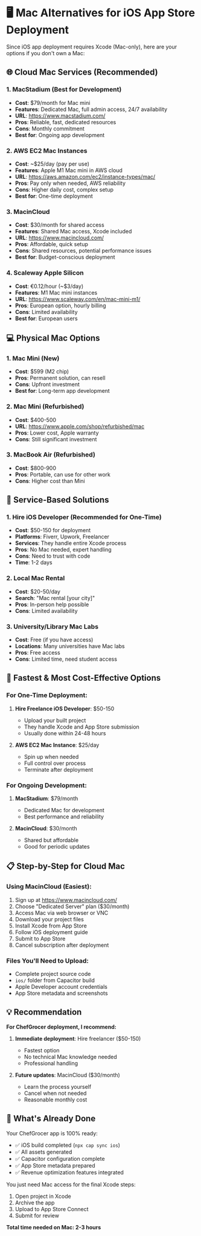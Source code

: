 # 🖥️ Mac Alternatives for iOS App Store Deployment

Since iOS app deployment requires Xcode (Mac-only), here are your options if you don't own a Mac:

## 🌐 Cloud Mac Services (Recommended)

### 1. MacStadium (Best for Development)
- **Cost**: $79/month for Mac mini
- **Features**: Dedicated Mac, full admin access, 24/7 availability
- **URL**: https://www.macstadium.com/
- **Pros**: Reliable, fast, dedicated resources
- **Cons**: Monthly commitment
- **Best for**: Ongoing app development

### 2. AWS EC2 Mac Instances
- **Cost**: ~$25/day (pay per use)
- **Features**: Apple M1 Mac mini in AWS cloud
- **URL**: https://aws.amazon.com/ec2/instance-types/mac/
- **Pros**: Pay only when needed, AWS reliability
- **Cons**: Higher daily cost, complex setup
- **Best for**: One-time deployment

### 3. MacinCloud
- **Cost**: $30/month for shared access
- **Features**: Shared Mac access, Xcode included
- **URL**: https://www.macincloud.com/
- **Pros**: Affordable, quick setup
- **Cons**: Shared resources, potential performance issues
- **Best for**: Budget-conscious deployment

### 4. Scaleway Apple Silicon
- **Cost**: €0.12/hour (~$3/day)
- **Features**: M1 Mac mini instances
- **URL**: https://www.scaleway.com/en/mac-mini-m1/
- **Pros**: European option, hourly billing
- **Cons**: Limited availability
- **Best for**: European users

## 💻 Physical Mac Options

### 1. Mac Mini (New)
- **Cost**: $599 (M2 chip)
- **Pros**: Permanent solution, can resell
- **Cons**: Upfront investment
- **Best for**: Long-term app development

### 2. Mac Mini (Refurbished)
- **Cost**: $400-500
- **URL**: https://www.apple.com/shop/refurbished/mac
- **Pros**: Lower cost, Apple warranty
- **Cons**: Still significant investment

### 3. MacBook Air (Refurbished)
- **Cost**: $800-900
- **Pros**: Portable, can use for other work
- **Cons**: Higher cost than Mini

## 👥 Service-Based Solutions

### 1. Hire iOS Developer (Recommended for One-Time)
- **Cost**: $50-150 for deployment
- **Platforms**: Fiverr, Upwork, Freelancer
- **Services**: They handle entire Xcode process
- **Pros**: No Mac needed, expert handling
- **Cons**: Need to trust with code
- **Time**: 1-2 days

### 2. Local Mac Rental
- **Cost**: $20-50/day
- **Search**: "Mac rental [your city]"
- **Pros**: In-person help possible
- **Cons**: Limited availability

### 3. University/Library Mac Labs
- **Cost**: Free (if you have access)
- **Locations**: Many universities have Mac labs
- **Pros**: Free access
- **Cons**: Limited time, need student access

## 🚀 Fastest & Most Cost-Effective Options

### For One-Time Deployment:
1. **Hire Freelance iOS Developer**: $50-150
   - Upload your built project
   - They handle Xcode and App Store submission
   - Usually done within 24-48 hours

2. **AWS EC2 Mac Instance**: $25/day
   - Spin up when needed
   - Full control over process
   - Terminate after deployment

### For Ongoing Development:
1. **MacStadium**: $79/month
   - Dedicated Mac for development
   - Best performance and reliability

2. **MacinCloud**: $30/month
   - Shared but affordable
   - Good for periodic updates

## 📋 Step-by-Step for Cloud Mac

### Using MacinCloud (Easiest):
1. Sign up at https://www.macincloud.com/
2. Choose "Dedicated Server" plan ($30/month)
3. Access Mac via web browser or VNC
4. Download your project files
5. Install Xcode from App Store
6. Follow iOS deployment guide
7. Submit to App Store
8. Cancel subscription after deployment

### Files You'll Need to Upload:
- Complete project source code
- `ios/` folder from Capacitor build
- Apple Developer account credentials
- App Store metadata and screenshots

## 💡 Recommendation

**For ChefGrocer deployment, I recommend:**

1. **Immediate deployment**: Hire freelancer ($50-150)
   - Fastest option
   - No technical Mac knowledge needed
   - Professional handling

2. **Future updates**: MacinCloud ($30/month)
   - Learn the process yourself
   - Cancel when not needed
   - Reasonable monthly cost

## 🔧 What's Already Done

Your ChefGrocer app is 100% ready:
- ✅ iOS build completed (`npx cap sync ios`)
- ✅ All assets generated
- ✅ Capacitor configuration complete
- ✅ App Store metadata prepared
- ✅ Revenue optimization features integrated

You just need Mac access for the final Xcode steps:
1. Open project in Xcode
2. Archive the app
3. Upload to App Store Connect
4. Submit for review

**Total time needed on Mac: 2-3 hours**